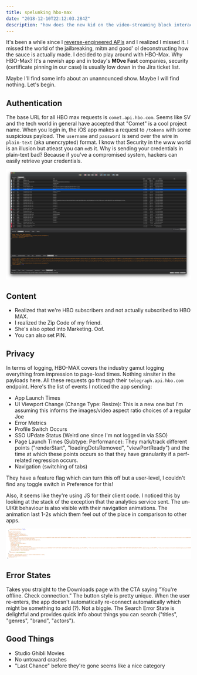 ```yaml
---
title: spelunking hbo-max
date: "2018-12-10T22:12:03.284Z"
description: "how does the new kid on the video-streaming block interact with the web?"
---
```


It's been a while since I [reverse-engineered APIs](https://github.com/n0shake/dash) and I realized I missed it. I missed the world of the jailbreaking, mitm and good' ol deconstructing how the sauce is actually made. I decided to play around with HBO-Max. Why HBO-Max? It's a newish app and in today's **M0ve Fast** companies, security (certificate pinning in our case) is usually low down in the Jira ticket list.

Maybe I'll find some info about an unannounced show. Maybe I will find nothing. Let's begin.

## Authentication

The base URL for all HBO max requests is `comet.api.hbo.com`. Seems like SV and the tech world in general have accepted that "Comet" is a cool project name. When you login in, the iOS app makes a request to `/tokens` with some suspicious payload. The `username` and `password` is send over the wire in `plain-text` (aka unencrypted) format. I know that Security in the www world is an illusion but atleast you can `md5` it. Why is sending your credentials in plain-text bad? Because if you've a compromised system, hackers can easily retrieve your credentials.

![Unencrypted Credentials sent over the wire](./Plain-Text.png)


## Content

- Realized that we're HBO subscribers and not actually subscribed to HBO MAX. 
- I realized the Zip Code of my friend. 
- She's also opted into Marketing. Oof.
- You can also set PIN.

## Privacy


In terms of logging, HBO-MAX covers the industry gamut logging everything from impression to page-load times. Nothing sinsiter in the payloads here. All these requests go through their `telegraph.api.hbo.com` endpoint. Here's the list of events I noticed the app sending:

- App Launch Times
- UI Viewport Change (Change Type: Resize): This is a new one but I'm assuming this informs the images/video aspect ratio choices of a regular Joe
- Error Metrics
- Profile Switch Occurs
- SSO UPdate Status (Weird one since I'm not logged in via SSO)
- Page Launch Times (Subtype: Performance): They mark/track different points ("renderStart", "loadingDotsRemoved", "viewPortReady") and the time at which these points occurs so that they have granularity if a perf-related regression occurs.
- Navigation (switching of tabs)

They have a feature flag which can turn this off but a user-level, I couldn't find any toggle switch in Preference for this!

Also, it seems like they're using JS for their client code. I noticed this by looking at the stack of the exception that the analytics service sent. The un-UIKit behaviour is also visible with their navigation animations. The animation last 1-2s which them feel out of the place in comparison to other apps.

![JS Exception Stack](./Exception.png)

## Error States

Takes you straight to the Downloads page with the CTA saying "You're offline. Check connection." The button style is pretty unique. When the user re-enters, the app doesn't automatically re-connect automatically which might be something to add (?). Not a biggie. The Search Error State is delightful and provides quick info about things you can search ("titles", "genres", "brand", "actors").

## Good Things

- Studio Ghibli Movies
- No untoward crashes
- "Last Chance" before they're gone seems like a nice category